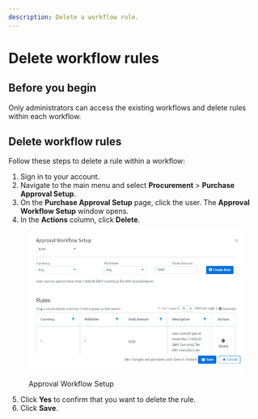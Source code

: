 ```yaml
---
description: Delete a workflow rule.
---
```


# Delete workflow rules

## Before you begin

Only administrators can access the existing workflows and delete rules within each workflow.

## Delete workflow rules

Follow these steps to delete a rule within a workflow:

1. Sign in to your account.&#x20;
2. Navigate to the main menu and select **Procurement**  > **Purchase Approval Setup**.&#x20;
3. On the **Purchase Approval Setup** page, click the user. The **Approval Workflow Setup** window opens.
4. In the **Actions** column, click **Delete**.

<figure><img src="../../../.gitbook/assets/image (3) (2) (1).png" alt="" width="563"><figcaption><p>Approval Workflow Setup</p></figcaption></figure>

5. Click **Yes** to confirm that you want to delete the rule.
6. Click **Save**.

